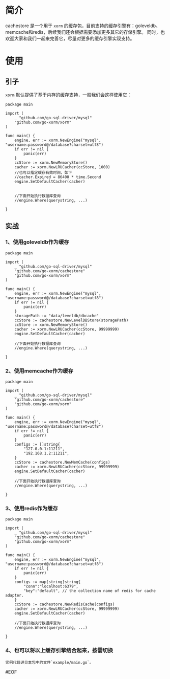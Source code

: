 简介
======
cachestore 是一个用于 `xorm` 的缓存包，目前支持的缓存引擎有：goleveldb、memcache和redis，后续我们还会根据需要添加更多其它的存储引擎。
同时，也欢迎大家和我们一起来完善它，尽量对更多的缓存引擎实现支持。

使用
======

## 引子
`xorm` 默认提供了基于内存的缓存支持，一般我们会这样使用它：

	package main

	import (
		_ "github.com/go-sql-driver/mysql"
		"github.com/go-xorm/xorm"
	)

	func main() {
		engine, err := xorm.NewEngine("mysql", "username:password@/database?charset=utf8")
		if err != nil {
			panic(err)
		}
		ccStore := xorm.NewMemoryStore()
		cacher := xorm.NewLRUCacher(ccStore, 1000)
		//也可以指定缓存有效时间，如下
		//cacher.Expired = 86400 * time.Second
		engine.SetDefaultCacher(cacher)
		
		
		//下面开始执行数据库查询
		//engine.Where(querystring, ...)
	
	}

## 实战

### 1、使用goleveldb作为缓存

	package main

	import (
		_ "github.com/go-sql-driver/mysql"
		"github.com/go-xorm/cachestore"
		"github.com/go-xorm/xorm"
	)

	func main() {
		engine, err := xorm.NewEngine("mysql", "username:password@/database?charset=utf8")
		if err != nil {
			panic(err)
		}
		storagePath := "data/leveldb/dbcache"
		ccStore := cachestore.NewLevelDBStore(storagePath)
		ccStore := xorm.NewMemoryStore()
		cacher := xorm.NewLRUCacher(ccStore, 99999999)
		engine.SetDefaultCacher(cacher)
		
		//下面开始执行数据库查询
		//engine.Where(querystring, ...)
	
	}

### 2、使用memcache作为缓存

	package main

	import (
		_ "github.com/go-sql-driver/mysql"
		"github.com/go-xorm/cachestore"
		"github.com/go-xorm/xorm"
	)

	func main() {
		engine, err := xorm.NewEngine("mysql", "username:password@/database?charset=utf8")
		if err != nil {
			panic(err)
		}
		configs := []string{
			"127.0.0.1:11211",
			"192.168.1.2:11211",
		}
		ccStore := cachestore.NewMemCache(configs)
		cacher := xorm.NewLRUCacher(ccStore, 99999999)
		engine.SetDefaultCacher(cacher)
		
		//下面开始执行数据库查询
		//engine.Where(querystring, ...)
	
	}


### 3、使用redis作为缓存

	package main

	import (
		_ "github.com/go-sql-driver/mysql"
		"github.com/go-xorm/cachestore"
		"github.com/go-xorm/xorm"
	)

	func main() {
		engine, err := xorm.NewEngine("mysql", "username:password@/database?charset=utf8")
		if err != nil {
			panic(err)
		}
		configs := map[string]string{
			"conn":"localhost:6379",
			"key":"default", // the collection name of redis for cache adapter.
		}
		ccStore := cachestore.NewRedisCache(configs)
		cacher := xorm.NewLRUCacher(ccStore, 99999999)
		engine.SetDefaultCacher(cacher)
		
		//下面开始执行数据库查询
		//engine.Where(querystring, ...)
	
	}


### 4、也可以将以上缓存引擎结合起来，按需切换
	实例代码详见本包中的文件`example/main.go`。
	
#EOF